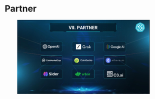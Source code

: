 # Partner

<figure><img src=".gitbook/assets/image (7).png" alt=""><figcaption></figcaption></figure>
